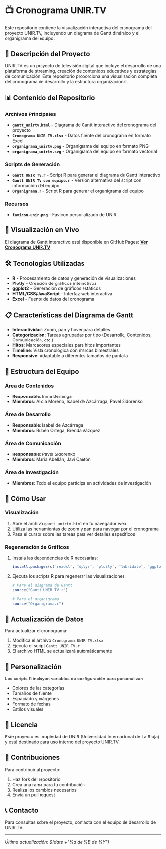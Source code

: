 # 📺 Cronograma UNIR.TV

Este repositorio contiene la visualización interactiva del cronograma del proyecto UNIR.TV, incluyendo un diagrama de Gantt dinámico y el organigrama del equipo.

## 🎯 Descripción del Proyecto

UNIR.TV es un proyecto de televisión digital que incluye el desarrollo de una plataforma de streaming, creación de contenidos educativos y estrategias de comunicación. Este repositorio proporciona una visualización completa del cronograma de desarrollo y la estructura organizacional.

## 📊 Contenido del Repositorio

### Archivos Principales

- **`gantt_unirtv.html`** - Diagrama de Gantt interactivo del cronograma del proyecto
- **`Cronograma UNIR TV.xlsx`** - Datos fuente del cronograma en formato Excel
- **`organigrama_unirtv.png`** - Organigrama del equipo en formato PNG
- **`organigrama_unirtv.svg`** - Organigrama del equipo en formato vectorial

### Scripts de Generación

- **`Gantt UNIR TV.r`** - Script R para generar el diagrama de Gantt interactivo
- **`Gantt UNIR TV con equipo.r`** - Versión alternativa del script con información del equipo
- **`Organigrama.r`** - Script R para generar el organigrama del equipo

### Recursos

- **`favicon-unir.png`** - Favicon personalizado de UNIR

## 🚀 Visualización en Vivo

El diagrama de Gantt interactivo está disponible en GitHub Pages:
**[Ver Cronograma UNIR.TV](https://javicanton.github.io/cronograma-unirtv/gantt_unirtv.html)**

## 🛠️ Tecnologías Utilizadas

- **R** - Procesamiento de datos y generación de visualizaciones
- **Plotly** - Creación de gráficos interactivos
- **ggplot2** - Generación de gráficos estáticos
- **HTML/CSS/JavaScript** - Interfaz web interactiva
- **Excel** - Fuente de datos del cronograma

## 📋 Características del Diagrama de Gantt

- **Interactividad**: Zoom, pan y hover para detalles
- **Categorización**: Tareas agrupadas por tipo (Desarrollo, Contenidos, Comunicación, etc.)
- **Hitos**: Marcadores especiales para hitos importantes
- **Timeline**: Vista cronológica con marcas bimestrales
- **Responsive**: Adaptable a diferentes tamaños de pantalla

## 👥 Estructura del Equipo

### Área de Contenidos

- **Responsable**: Inma Berlanga
- **Miembros**: Alicia Moreno, Isabel de Azcárraga, Pavel Sidorenko

### Área de Desarrollo

- **Responsable**: Isabel de Azcárraga
- **Miembros**: Rubén Ortega, Brenda Vázquez

### Área de Comunicación

- **Responsable**: Pavel Sidorenko
- **Miembros**: María Abellán, Javi Cantón

### Área de Investigación

- **Miembros**: Todo el equipo participa en actividades de investigación

## 🔧 Cómo Usar

### Visualización

1. Abre el archivo `gantt_unirtv.html` en tu navegador web
2. Utiliza las herramientas de zoom y pan para navegar por el cronograma
3. Pasa el cursor sobre las tareas para ver detalles específicos

### Regeneración de Gráficos

1. Instala las dependencias de R necesarias:

   ```r
   install.packages(c("readxl", "dplyr", "plotly", "lubridate", "ggplot2", "stringr", "ggtext", "svglite", "htmlwidgets"))
   ```

2. Ejecuta los scripts R para regenerar las visualizaciones:

   ```r
   # Para el diagrama de Gantt
   source("Gantt UNIR TV.r")
   
   # Para el organigrama
   source("Organigrama.r")
   ```

## 📝 Actualización de Datos

Para actualizar el cronograma:

1. Modifica el archivo `Cronograma UNIR TV.xlsx`
2. Ejecuta el script `Gantt UNIR TV.r`
3. El archivo HTML se actualizará automáticamente

## 🎨 Personalización

Los scripts R incluyen variables de configuración para personalizar:

- Colores de las categorías
- Tamaños de fuente
- Espaciado y márgenes
- Formato de fechas
- Estilos visuales

## 📄 Licencia

Este proyecto es propiedad de UNIR (Universidad Internacional de La Rioja) y está destinado para uso interno del proyecto UNIR.TV.

## 🤝 Contribuciones

Para contribuir al proyecto:

1. Haz fork del repositorio
2. Crea una rama para tu contribución
3. Realiza los cambios necesarios
4. Envía un pull request

## 📞 Contacto

Para consultas sobre el proyecto, contacta con el equipo de desarrollo de UNIR.TV.

---

*Última actualización: $(date +"%d de %B de %Y")*
